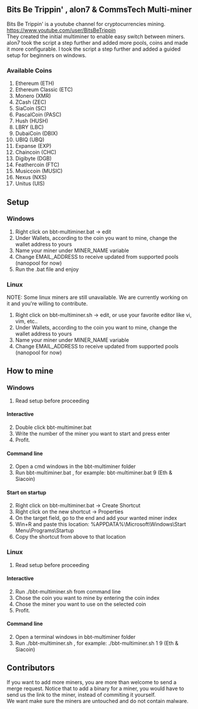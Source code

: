 ## Bits Be Trippin' , alon7 & CommsTech Multi-miner

Bits Be Trippin' is a youtube channel for cryptocurrencies mining. 
https://www.youtube.com/user/BitsBeTrippin  
They created the initial multiminer to enable easy switch between miners.  
alon7 took the script a step further and added more pools, coins and made it more configurable.
I took the script a step further and added a guided setup for beginners on windows.  

### Available Coins
1.  Ethereum (ETH)
2.  Ethereum Classic (ETC)
3.  Monero (XMR)
4.  ZCash (ZEC)
5.  SiaCoin (SC)
6.  PascalCoin (PASC)
7.  Hush (HUSH)
8.  LBRY (LBC)
9.  DubaiCoin (DBIX)
10. UBIQ (UBQ)
11. Expanse (EXP)
12. Chaincoin (CHC)
13. Digibyte (DGB)
14. Feathercoin (FTC)
15. Musiccoin (MUSIC)
16. Nexus (NXS)
17. Unitus (UIS)

## Setup

### Windows
1. Right click on bbt-multiminer.bat -> edit 
2. Under Wallets, according to the coin you want to mine, change the wallet address to yours
3. Name your miner under MINER_NAME variable
4. Change EMAIL_ADDRESS to receive updated from supported pools (nanopool for now)
5. Run the .bat file and enjoy

### Linux
NOTE: Some linux miners are still unavailable. We are currently working on it and you're willing to contribute.

1. Right click on bbt-multiminer.sh -> edit, or use your favorite editor like vi, vim, etc..
2. Under Wallets, according to the coin you want to mine, change the wallet address to yours
3. Name your miner under MINER_NAME variable
4. Change EMAIL_ADDRESS to receive updated from supported pools (nanopool for now)


## How to mine
### Windows
1. Read setup before proceeding
#### Interactive
2. Double click bbt-multiminer.bat
3. Write the number of the miner you want to start and press enter
4. Profit.
#### Command line
2. Open a cmd windows in the bbt-multiminer folder
3. Run bbt-multiminer.bat <miner index>, for example: bbt-multiminer.bat 9 (Eth & Siacoin)
#### Start on startup
2. Right click on bbt-multiminer.bat -> Create Shortcut
3. Right click on the new shortcut -> Properties
4. On the target field, go to the end and add your wanted miner index
5. Win+R and paste this location: %APPDATA%\Microsoft\Windows\Start Menu\Programs\Startup
6. Copy the shortcut from above to that location

### Linux
1. Read setup before proceeding
#### Interactive
2. Run ./bbt-multiminer.sh from command line
3. Chose the coin you want to mine by entering the coin index
4. Chose the miner you want to use on the selected coin
5. Profit.
#### Command line
2. Open a terminal windows in bbt-multiminer folder
3. Run ./bbt-multiminer.sh <coin index> <miner index>, for example: ./bbt-multiminer.sh 1 9 (Eth & Siacoin)


## Contributors

If you want to add more miners, you are more than welcome to send a merge request. 
Notice that to add a binary for a miner, you would have to send us the link to the miner, instead of commiting it yourself.  
We want make sure the miners are untouched and do not contain malware.
